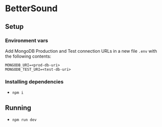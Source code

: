 # BetterSound

## Setup

### Environment vars
Add MongoDB Production and Test connection URLs in a new file `.env` with the following contents:
```
MONGODB_URI=<prod-db-uri>
MONGODB_TEST_URI=<test-db-uri>
```

### Installing dependencies
- `npm i`
  
## Running
- `npm run dev`
